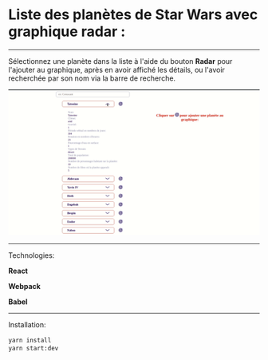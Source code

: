 # Liste des planètes de Star Wars avec graphique radar :

___


Sélectionnez une planète dans la liste à l'aide du bouton **Radar** pour l'ajouter au graphique, après en avoir affiché les détails, ou l'avoir recherchée par son nom via la barre de recherche.

![alt text](https://github.com/EmericReactJS/star-wars-planets/raw/master/preview.gif)

___


Technologies: 

**React**

**Webpack**

**Babel**

___

Installation:

```
yarn install
yarn start:dev
```
